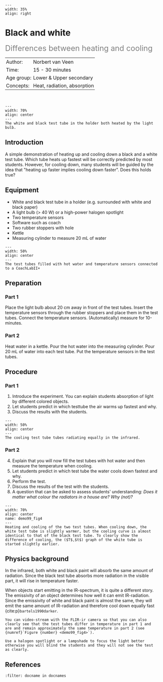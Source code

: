 ```{figure} ../../figures/confirmed.png
---
width: 35%
align: right
```
# Black and white
<span style="font-size: 25px; color: gray;">Differences between heating and cooling</span>


<table style="width: 100%; border-collapse: collapse; border: none;">
    <tr style="background-color: var(--background-color);">  
        <td style="text-align: left; padding: 3px; border: none; color: var(--text-color)">Author:</td>
        <td style="text-align: left; padding: 3px; border: none; color: var(--text-color)">Norbert van Veen</td>
    </tr>
    <tr style="background-color: var(--background-color);"> 
        <td style="text-align: left; padding: 3px; border: none; color: var(--text-color)">Time:</td>
        <td style="text-align: left; padding: 3px; border: none; color: var(--text-color)">15 - 30 minutes</td>
    </tr>
    <tr style="background-color: var(--background-color);"> 
        <td style="text-align: left; padding: 3px; border: none; color: var(--text-color)">Age group:</td>
        <td style="text-align: left; padding: 3px; border: none; color: var(--text-color)">Lower & Upper secondary</td>
    </tr>
    <tr style="background-color: var(--background-color);"> 
        <td style="text-align: left; padding: 3px; border: none; color: var(--text-color)">Concepts:</td>
        <td style="text-align: left; padding: 3px; border: none; color: var(--text-color)">Heat, radiation, absorption</td>
    </tr>
</table><br>

```{figure} demo99_figure1.jpeg
---
width: 70%
align: center
---
The white and black test tube in the holder both heated by the light bulb. 
```

## Introduction
A simple demonstration of heating up and cooling down a black and a white test tube. Which tube heats up fastest will be correctly predicted by most students. However, for cooling down, many students will be guided by the idea that "heating up faster implies cooling down faster". Does this holds true?

## Equipment
* White and black test tube in a holder (e.g. surrounded with white and black paper)
* A light bulb (> 40 W) or a high-power halogen spotlight
* Two temperature sensors
* Software such as coach
* Two rubber stoppers with hole
* Kettle
* Measuring cylinder to measure 20 mL of water

```{figure} demo99_figure2.jpeg
---
width: 50%
align: center
---
The test tubes filled with hot water and temperature sensors connected to a CoachLabII+
```
## Preparation
### Part 1
Place the light bulb about 20 cm away in front of the test tubes.
Insert the temperature sensors through the rubber stoppers and place them in the test tubes. Connect the temperature sensors. (Automatically) measure for 10-minutes.

### Part 2
Heat water in a kettle. Pour the hot water into the measuring cylinder. Pour 20 mL of water into each test tube. Put the temperature sensors in the test tubes.

## Procedure
### Part 1
1.	Introduce the experiment. You can explain students absorption of light by different colored objects.
2.	Let students predict in which testtube the air warms up fastest and why. 
3.	Discuss the results with the students.

```{figure} demo99_figure3.jpeg
---
width: 50%
align: center
---
The cooling test tube tubes radiating equally in the infrared.
```

### Part 2
4.	Explain that you will now fill the test tubes with hot water and then measure the temperature when cooling. 
5.	Let students predict in which test tube the water cools down fastest and why.
6.	Perform the test. 
7.	Discuss the results of the test with the students.
8.	A question that can be asked to assess students' understanding: *Does it matter what colour the radiators in a house are? Why (not)?* 

```{figure} demo99_figure4.jpg
---
width: 70%
align: center
name: demo99_fig4
---
Heating and cooling of the two test tubes. When cooling down, the white test tube is slightly warmer, but the cooling curve is almost identical to that of the black test tube. To clearly show the difference of cooling, the ($T$,$t$) graph of the white tube is started slightly earlier.
```

## Physics background
In the infrared, both white and black paint will absorb the same amount of radiation. Since the black test tube absorbs more radiation in the visible part, it will rise in temperature faster.

When objects start emitting in the IR-spectrum, it is quite a different story. The emissivity of an object determines how well it can emit IR-radiation. Since the emissivity of white and black paint is almost the same, they will emit the same amount of IR-radiation and therefore cool down equally fast {cite:p}`bartels1990darker`.


```{tip}
You can video-stream with the FLIR-ir camera so that you can also clearly see that the test tubes differ in temperature in part 1 and are and remain approximately the same temperature in part 2 (see {numref}`Figure {number} <demo99_fig4>`).

Use a halogen spotlight or a lampshade to focus the light better otherwise you will blind the students and they will not see the test as clearly.
```


## References
```{bibliography}
:filter: docname in docnames
```